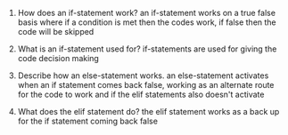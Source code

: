 1. How does an if-statement work?
an if-statement works on a true false basis where if a condition is met then the codes work, if false then the code will be skipped

2. What is an if-statement used for?
if-statements are used for giving the code decision making

3. Describe how an else-statement works.
an else-statement activates when an if statement comes back false, working as an alternate route for the code to work and if the elif statements also doesn't activate

4. What does the elif statement do?
the elif statement works as a back up for the if statement coming back false 